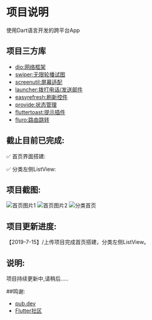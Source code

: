 # 项目说明

使用Dart语言开发的跨平台App

## 项目三方库

- [dio:网络框架](https://pub.dev/packages/dio)
- [swiper:无限轮播试图](https://pub.dev/packages/flutter_swiper)
- [screenutil:屏幕适配](https://pub.dev/packages/flutter_screenutil)
- [launcher:拨打电话/发送邮件](https://pub.dev/packages/url_launcher)
- [easyrefresh:刷新控件](https://pub.dev/packages/flutter_easyrefresh)
- [provide:状态管理](https://pub.dev/packages/provide)
- [fluttertoast:提示插件](https://pub.dev/packages/fluttertoast#-readme-tab-)
- [fluro:路由跳转](https://pub.dev/packages/fluro#-installing-tab-)

## 截止目前已完成:

✅ 首页界面搭建:

✅ 分类左侧ListView:

## 项目截图:

![首页图片1](https://github.com/ryanranya/flutter_BXSH/blob/master/png/8215A912-1296-4134-BB61-09B40D6AC108.png)
![首页图片2](https://github.com/ryanranya/flutter_BXSH/blob/master/png/E0A7E7ED-CCED-4D8C-B961-D8FC2B2EBCCA.png)
![分类首页](https://github.com/ryanranya/flutter_BXSH/blob/master/png/4C017F8B-FEAF-4B41-BFD8-0EB3D758EF3A.png)

## 项目更新进度:

【2019-7-15】/上传项目完成首页搭建，分类左侧ListView。

## 说明:

项目持续更新中,请稍后.....

##鸣谢:

- [pub.dev](https://pub.dev/flutter/packages?q=)
- [Flutter社区](https://juejin.im/tag/Flutter?utm_source=flutterchina&utm_medium=word&utm_content=btn&utm_campaign=q3_website)

<!--For help getting started with Flutter, view our 
#[online documentation](https://flutter.dev/docs), which offers tutorials, 
#samples, guidance on mobile development, and a full API reference.--!>
